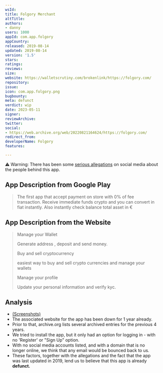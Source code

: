 ```yaml
---
wsId: 
title: Folgory Merchant
altTitle: 
authors:
- danny
users: 1000
appId: com.app.folgory
appCountry: 
released: 2019-08-14
updated: 2019-08-14
version: '1.5'
stars: 
ratings: 
reviews: 
size: 
website: https://walletscrutiny.com/brokenlink/https://folgory.com/
repository: 
issue: 
icon: com.app.folgory.png
bugbounty: 
meta: defunct
verdict: wip
date: 2023-05-11
signer: 
reviewArchive: 
twitter: 
social:
- https://web.archive.org/web/20220821164624/https://folgory.com/
redirect_from: 
developerName: Folgory
features: 

---
```


⚠️ Warning: There has been some [serious allegations](https://twitter.com/GleecOfficial/status/1218128624571879424) on social media about the people behind this app.

## App Description from Google Play 

> The first app that accept payment on store with 0% of fee transaction. Receive immediate funds crypto and you can convert in fiat instantly. Also instantly check balance total asset in €

## App Description from the Website 

> Manage your Wallet
>
> Generate address , deposit and send money.
>
> Buy and sell cryptocurrency
>
> easiest way to buy and sell crypto currencies and manage your wallets
>
> Manage your profile
>
> Update your personal information and verify kyc.

## Analysis 

- [(Screenshots)](https://twitter.com/BitcoinWalletz/status/1656494533981663232)
- The associated website for the app has been down for 1 year already.
- Prior to that, archive.org lists several archived entries for the previous 4 years.  
- We tried to install the app, but it only had an option for logging in - with no 'Register' or "Sign Up" option. 
- With no social media accounts listed, and with a domain that is no longer online, we think that any email would be bounced back to us. 
- These factors, together with the allegations and the fact that the app was last updated in 2019, lend us to believe that this app is already **defunct.** 
